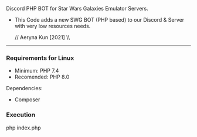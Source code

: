 Discord PHP BOT for Star Wars Galaxies Emulator Servers.

* This Code adds a new SWG BOT (PHP based) to our
Discord & Server with very low resources needs.

   // Aeryna Kun [2021] \\\
 
 ----------------------------

### Requirements for Linux

- Minimum: PHP 7.4
- Recomended: PHP 8.0

Dependencies:
- Composer



### Execution

php index.php


